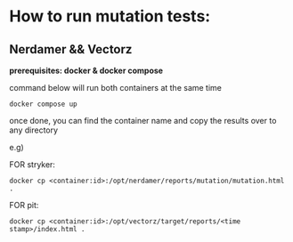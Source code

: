 # How to run mutation tests:

## Nerdamer && Vectorz
**prerequisites: docker & docker compose**


command below will run both containers at the same time

`docker compose up`



once done, you can find the container name and copy the results over to any directory 

e.g) 


FOR stryker:


`docker cp <container:id>:/opt/nerdamer/reports/mutation/mutation.html .`



FOR pit:


`docker cp <container:id>:/opt/vectorz/target/reports/<time stamp>/index.html .`


